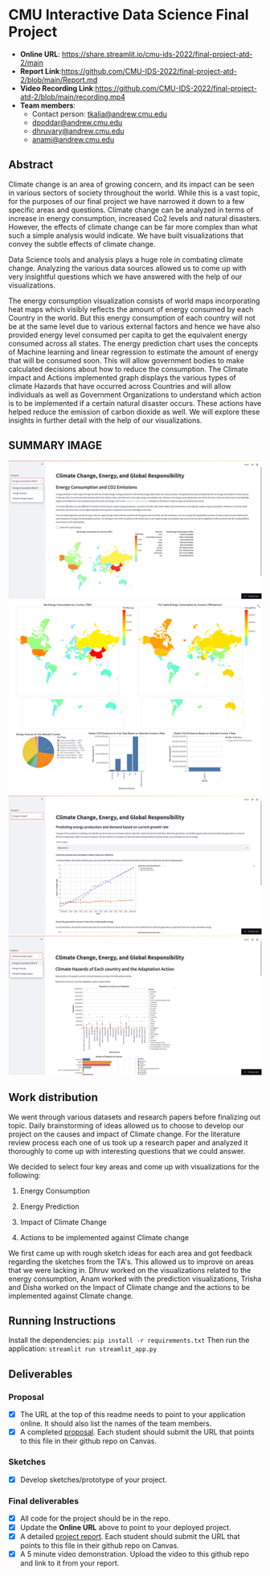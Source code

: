 # CMU Interactive Data Science Final Project

* **Online URL**: https://share.streamlit.io/cmu-ids-2022/final-project-atd-2/main
* **Report Link**:https://github.com/CMU-IDS-2022/final-project-atd-2/blob/main/Report.md
* **Video Recording Link**:https://github.com/CMU-IDS-2022/final-project-atd-2/blob/main/recording.mp4
* **Team members**:
  * Contact person: tkalia@andrew.cmu.edu 
  * dpoddar@andrew.cmu.edu 
  * dhruvary@andrew.cmu.edu 
  * anami@andrew.cmu.edu 
  
## Abstract
Climate change is an area of growing concern, and its impact can be seen in various sectors of society throughout the world. While this is a vast topic, for the purposes of our final project we have narrowed it down to a few specific areas and questions. Climate change can be analyzed in terms of increase in energy consumption, increased Co2 levels and natural disasters. However, the effects of climate change can be far more complex than what such a simple analysis would indicate. We have built visualizations that convey the subtle effects of climate change.

Data Science tools and analysis plays a huge role in combating climate change. Analyzing the various data sources allowed us to come up with very insightful questions which we have answered with the help of our visualizations. 

The energy consumption visualization consists of world maps incorporating heat maps which visibly reflects the amount of energy consumed by each Country in the world. But this energy consumption of each country will not be at the same level due to various external factors and hence we have also provided energy level consumed per capita to get the equivalent energy consumed across all states.
The energy prediction chart uses the concepts of Machine learning and linear regression to estimate the amount of energy that will be consumed soon. This will allow government bodies to make calculated decisions about how to reduce the consumption.
The Climate impact and Actions implemented graph displays the various types of climate Hazards that have occurred across Countries and will allow individuals as well as Government Organizations to understand which action is to be implemented if a certain natural disaster occurs. These actions have helped reduce the emission of carbon dioxide as well.
We will explore these insights in further detail with the help of our visualizations.

## SUMMARY IMAGE

![](img/Summary1.png)
![](img/Summary4.png)
![](img/Summary5.png)  
![](img/Summary3.png)
![](img/Summary2.png)


## Work distribution

We went through various datasets and research papers before finalizing out topic. Daily brainstorming of ideas allowed us to choose to develop our project on the causes and impact of Climate change. For the literature review process each one of us took up a research paper and analyzed it thoroughly to come up with interesting questions that we could answer.

We decided to select four key areas and come up with visualizations for the following:

1)  Energy Consumption

2)  Energy Prediction

3)  Impact of Climate Change

4)  Actions to be implemented against Climate change

We first came up with rough sketch ideas for each area and got feedback regarding the sketches from the TA's. This allowed us to improve on areas that we were lacking in.
Dhruv worked on the visualizations related to the energy consumption, Anam worked with the prediction visualizations, Trisha and Disha worked on the Impact of Climate change and the actions to be implemented against Climate change.

## Running Instructions
Install the dependencies:
`pip install -r requirements.txt`
Then run the application:
`streamlit run streamlit_app.py`

## Deliverables

### Proposal

- [X] The URL at the top of this readme needs to point to your application online. It should also list the names of the team members.
- [X] A completed [proposal](Proposal.md). Each student should submit the URL that points to this file in their github repo on Canvas.

### Sketches

- [X] Develop sketches/prototype of your project.

### Final deliverables

- [X] All code for the project should be in the repo.
- [X] Update the **Online URL** above to point to your deployed project.
- [X] A detailed [project report](Report.md).  Each student should submit the URL that points to this file in their github repo on Canvas.
- [X] A 5 minute video demonstration.  Upload the video to this github repo and link to it from your report.

